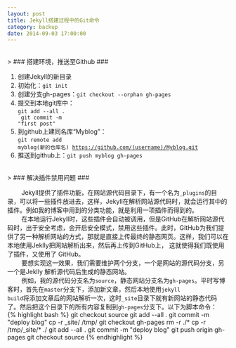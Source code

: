 ```yaml
---
layout: post
title: Jekyll搭建过程中的Git命令
category: backup
date: 2014-09-03 17:00:00
---
```


<br>
> ### 搭建环境，推送至Github ###

1. 创建Jekyll的新目录 <br>
2. 初始化：<code>git init</code> <br>
3. 创建分支gh-pages：<code>git checkout --orphan gh-pages</code> <br>
4. 提交到本地git库中： <br>
<code>git add --all . <br>
 git commit  -m "first post"</code> <br>
5. 到github上建同名库“Myblog”：<br> 
<code>git remote add myblog(新的仓库名) https://github.com/(username)/Myblog.git</code> <br>
6. 推送到github上：<code>git push myblog gh-pages</code>

<br>
> ### 解决插件禁用问题 ###

&emsp;&emsp;  Jekyll提供了插件功能，在网站源代码目录下，有一个名为<code>\_plugins</code>的目录，可以将一些插件放进去，这样，Jekyll在解析网站源代码时，就会运行其中的插件。例如我的博客中用到的分类功能，就是利用一项插件而得到的。  
&emsp;&emsp;  在本地运行Jekyll时，这些插件会自动被调用，但是GitHub在解析网站源代码时，出于安全考虑，会开启安全模式，禁用这些插件。此时，GitHub为我们提供了另一种解析网站的方式，那就是直接上传最终的静态网页。这样，我们可以在本地使用Jeklly把网站解析出来，然后再上传到GitHub上， 这就使得我们既使用了插件，又使用了 GitHub。   
&emsp;&emsp;  要想实现这一效果，<span class="redfont">我们需要维护两个分支，一个是网站的源代码分支，另一个是Jeklly 解析源代码后生成的静态网站</span>。   
&emsp;&emsp;  例如，我的源代码分支名为<code>source</code>，静态网站分支名为<code>gh-pages</code>。平时写博客时，首先在<code>master</code>分支下，添加新文章，然后本地使用<code>jekyll build</code>将添加文章后的网站解析一次，这时<code>\_site</code>目录下就有新网站的静态代码了。然后把这个目录下的所有内容复制到<code>gh-pages</code>分支下。以下为脚本命令：   
{% highlight bash %}
git checkout source
git add --all .
git commit -m "deploy blog"
cp -r _site/ /tmp/
git checkout gh-pages
rm -r ./*
cp -r /tmp/_site/* ./
git add --all .
git commit -m "deploy blog"
git push origin gh-pages
git checkout source
{% endhighlight %}
